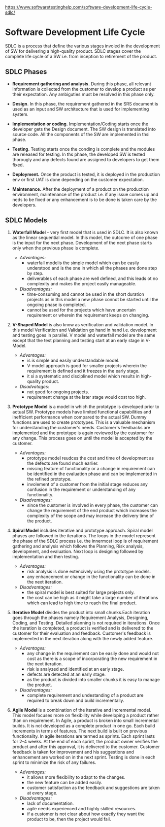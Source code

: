 https://www.softwaretestinghelp.com/software-development-life-cycle-sdlc/

# Software Development Life Cycle
SDLC is a process that define the various stages involed in the development of SW for delivering a high-quality product. SDLC stages cover the complete life cycle of a SW i.e. from inception to retirement of the product.

## SDLC Phases

- **Requirement gathering and analysis.** During this phase, all relevant information is collected from the customer to develop a product as per their expectation. Any ambiguties must be resolved in this phase only.

- **Design.** In this phase, the requirement gathered in the SRS document is used as an input and SW architecture that is used for implementing system.

- **Implementation or coding.** Implementation/Coding starts once the developer gets the Design document. The SW design is translated into source code. All the components of the SW are implemented in thsi phase.

- **Testing.** Testing starts once the conding is complete and the modules are released for testing. In ths phase, the developed SW is tested thorougly and any defects found are assigned to developers to get them fixed.

- **Deployment.** Once the product is tested, it is deployed in the production env or first UAT is done depending on the customer expectation.

- **Maintenance.** After the deployment of a product on the production environment, maintenance of the product i.e. if any issue comes up and neds to be fixed or any enhancement is to be done is taken care by the developers.


## SDLC Models

1. **Waterfall Model** - very first model that is used in SDLC. It is also known as the linear sequential model. In this model, the outcome of one phase is the input for the next phase. Development of the next phase starts only when the previous phase is complete.
    - *Advantages:*
        - waterfall modelis the simple model which can be easily understood and is the one in which all the phases are done step by step.
        - deliverables of each phase are well defined, and this leads ot no complexity and makes the project easily manageable.
    - *Disadvantages:*
        - time-consuming and cannot be used in the short duration projects as in this model a new phase connot be started until the ongoing phase is completed.
        - cannot be used for the projects which have uncertain requirement or wherein the requirement keeps on changing.

2. **V-Shaped Model** is also know as verification and validation model. In this model Verification and Validation go hand in hand i.e. development and testing goes in parallel. V model and waterfall model are the same except that the test planning and testing start at an early stage in V-Model.
    - *Advantages:*
        - is is simple and easily understandable model.
        - V-model approach is good for smaller projects wherein the requirement is defined and it freezes in the early stage.
        - it si a systematic and disciplined model which results in high-quality product.
    - *Disadvatages:*
        - not good for ongoing projects.
        - requirement change at the later stage would cost too high.

3. **Prototype Model** is a model in which the prototype is developed prior to actual SW. Prototype models have limited functional capabilities and inefficient performance when compared to the actual SW. Dummy functions are used to create prototypes. This is a valuable mechanism for understanding the customer's needs. Customer's feedbacks are implemented and the prototype is again reviewed by the customer for any change. This process goes on until the model is accepted by the customer.
    - *Advantages:*
        - prototype model reudces the cost and time of development as the defects are found much earlier.
        - missing feature of functionality or a change in requirement can be identified in the evaluation phase and can be implemented in the refined prototype.
        - involement of a customer from the initial stage reduces any confusion in the requirement or understanding of any functionality.
    - *Disadvantages:*
        - since the customer is involved in every phase, the customer can change the requirement of the end product which increases the complexity of the scope and may increase the delivery time of the product.

4. **Spiral Model** includes iterative and prototype approach. Spiral model phases are followed in the iterations. The loops in the model represent the phase of the SDLC process i.e. the innermost loop is of requirement gathering and analysis which follows the Planning, Risk analysis, development, and evaluation. Next loop is designing followed by implementation and then testing.
    - *Advantages:*
        - risk analysis is done extencively using the prototype models.
        - any enhancement or change in the functionality can be done in the next iteration.
    - *Disadvantages:*
        - the spiral model is best suited for large projects only.
        - the cost can be high as it might take a large number of iterations which can lead to high time to reach the final product.

5. **Iterative Model** divides the product into small chunks.Each iteration goes through the phases namely Requirement Analysis, Designing, Coding, and Testing. Detailed planning is not required in iterations. Once the iteration is completed, a product is verified and is delivered to the customer for their evaluation and feedback. Customer's feedback is implemented in the next iteration along with the newly added feature.
    - *Advantages:*
        - any change in the requirement can  be easily done and would not cost as there is a scope of incorporating the new requirement in the next iteration.
        - risk is analyzed and identified at an early stage.
        - defects are detected at an early stage.
        - as the product is divided into smaller chunks it is easy to manage the product.
    - *Disadvantages:*
        - complete requirement and undestanding of a product are required to break down and build incrementally.

6. **Agile Model** is a combination of the iterative and incremental model. This model focuses more on flexibility while developing a product rather than on requirement. In Agile, a product is broken into small incremental builds. It is not developed as a complete product in one go. Each build increments in terms of features. The next build is built on previous functionality. In agile iterations are termed as sprints. Each sprint lasts for 2-4 weeks. At the end of each sprint, the product owner verifies the product and after this approval, it is delivered to the customer. Customer feedback is taken for improvement and his suggestions and enhancement are worked on in the next sprint. Testing is done in each sprint to minimize the risk of any failures.
    - *Advantages:*
        - it allows more flexibility to adapt to the changes.
        - the new feature can be added easily.
        - customer satisfaction as the feedback and suggestions are taken at every stage.
    - *Disadvantages:* 
        - lack of documentation.
        - agile needs experienced and highly skilled resources.
        - if a customer is not clear about how exactly they want the product to be, then the project would fail.
